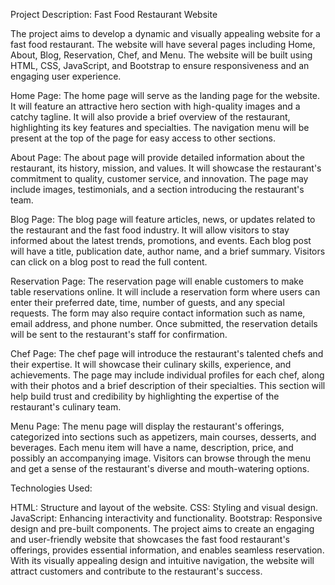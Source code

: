 Project Description: Fast Food Restaurant Website

The project aims to develop a dynamic and visually appealing website for a fast food restaurant. The website will have several pages including Home, About, Blog, Reservation, Chef, and Menu. The website will be built using HTML, CSS, JavaScript, and Bootstrap to ensure responsiveness and an engaging user experience.

Home Page:
The home page will serve as the landing page for the website. It will feature an attractive hero section with high-quality images and a catchy tagline. It will also provide a brief overview of the restaurant, highlighting its key features and specialties. The navigation menu will be present at the top of the page for easy access to other sections.

About Page:
The about page will provide detailed information about the restaurant, its history, mission, and values. It will showcase the restaurant's commitment to quality, customer service, and innovation. The page may include images, testimonials, and a section introducing the restaurant's team.

Blog Page:
The blog page will feature articles, news, or updates related to the restaurant and the fast food industry. It will allow visitors to stay informed about the latest trends, promotions, and events. Each blog post will have a title, publication date, author name, and a brief summary. Visitors can click on a blog post to read the full content.

Reservation Page:
The reservation page will enable customers to make table reservations online. It will include a reservation form where users can enter their preferred date, time, number of guests, and any special requests. The form may also require contact information such as name, email address, and phone number. Once submitted, the reservation details will be sent to the restaurant's staff for confirmation.

Chef Page:
The chef page will introduce the restaurant's talented chefs and their expertise. It will showcase their culinary skills, experience, and achievements. The page may include individual profiles for each chef, along with their photos and a brief description of their specialties. This section will help build trust and credibility by highlighting the expertise of the restaurant's culinary team.

Menu Page:
The menu page will display the restaurant's offerings, categorized into sections such as appetizers, main courses, desserts, and beverages. Each menu item will have a name, description, price, and possibly an accompanying image. Visitors can browse through the menu and get a sense of the restaurant's diverse and mouth-watering options.

Technologies Used:

HTML: Structure and layout of the website.
CSS: Styling and visual design.
JavaScript: Enhancing interactivity and functionality.
Bootstrap: Responsive design and pre-built components.
The project aims to create an engaging and user-friendly website that showcases the fast food restaurant's offerings, provides essential information, and enables seamless reservation. With its visually appealing design and intuitive navigation, the website will attract customers and contribute to the restaurant's success.

